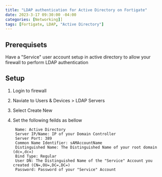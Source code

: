 ```yaml
---
title: "LDAP authentication for Active Directory on Fortigate"
date: 2023-3-17 09:30:00 -04:00
categories: [Networking]]
tags: [Fortigate, LDAP, "Active Directory"]
---
```

## Prerequisets
Have a "Service" user account setup in active directory to allow your firewall to perform LDAP authentication

## Setup
1. Login to firewall
2. Naviate to Users & Devices > LDAP Servers
3. Select Create New
4. Set the following feilds as bellow

        Name: Active Directory
        Server IP/Name: IP of your Domain Controller
        Server Port: 389
        Common Name Identifier: sAMAccountName
        Distinguished Name: The Distinguished Name of your root domain (dc=,dc=)
        Bind Type: Regular
        User DN: The Distinguished Name of the "Service" Account you created (CN=,OU=,DC=,DC=)
        Password: Password of your "Service" Account